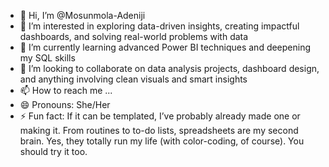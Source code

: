 - 👋 Hi, I’m @Mosunmola-Adeniji
- 👀  I’m interested in exploring data-driven insights, creating impactful dashboards, and solving real-world problems with data
- 🌱 I’m currently learning advanced Power BI techniques and deepening my SQL skills
- 💞️ I’m looking to collaborate on data analysis projects, dashboard design, and anything involving clean visuals and smart insights
- 📫 How to reach me ...
- 😄 Pronouns: She/Her
- ⚡ Fun fact: If it can be templated, I’ve probably already made one or making it. From routines to to-do lists, spreadsheets are my second brain. Yes, they totally run my life (with color-coding, of course). You should try it too.

<!---
Mosunmola-Adeniji/Mosunmola-Adeniji is a ✨ special ✨ repository because its `README.md` (this file) appears on your GitHub profile.
You can click the Preview link to take a look at your changes.
--->
